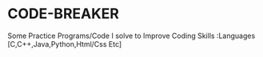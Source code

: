 # CODE-BREAKER
Some Practice Programs/Code I solve to Improve Coding Skills :Languages [C,C++,Java,Python,Html/Css Etc]
